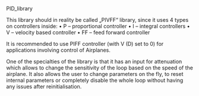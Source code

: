 PID_library

This library should in reality be called „PIVFF“ library, since it uses 4 types on controllers inside:
• P – proportional controller
• I – integral controllers
• V – velocity based controller
• FF – feed forward controller

It is recommended to use PIFF controller (with V (D) set to 0) for applications involving control of Airplanes.
 
One of the specialties of the library is that it has an input for attenuation which allows to change the sensitivity of the loop based on the speed of the airplane. It also allows the user to change parameters on the fly, to reset internal parameters or completely disable the whole loop
without having any issues after reinitialisation.




